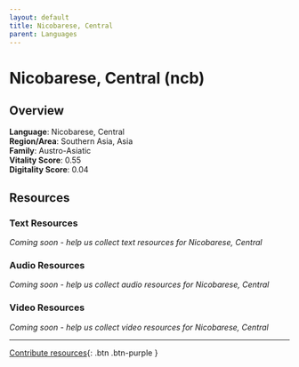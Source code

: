 ```yaml
---
layout: default
title: Nicobarese, Central
parent: Languages
---
```


# Nicobarese, Central (ncb)

## Overview

**Language**: Nicobarese, Central  
**Region/Area**: Southern Asia, Asia  
**Family**: Austro-Asiatic  
**Vitality Score**: 0.55  
**Digitality Score**: 0.04  

## Resources

### Text Resources
*Coming soon - help us collect text resources for Nicobarese, Central*

### Audio Resources
*Coming soon - help us collect audio resources for Nicobarese, Central*

### Video Resources
*Coming soon - help us collect video resources for Nicobarese, Central*

---

[Contribute resources](https://fairtrain.github.io/){: .btn .btn-purple }
